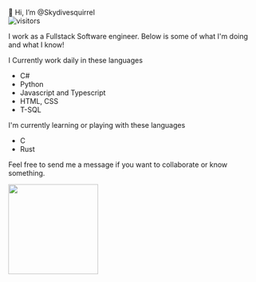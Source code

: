 👋 Hi, I’m @Skydivesquirrel <br/>
![visitors](https://visitor-badge.glitch.me/badge?page_id=Skydivesquirrel)

I work as a Fullstack Software engineer. Below is some of what I'm doing and what I know!

I Currently work daily in these languages
- C#
- Python
- Javascript and Typescript
- HTML, CSS
- T-SQL

I'm currently learning or playing with these languages
- C
- Rust

Feel free to send me a message if you want to collaborate or know something.

<!---
Skydivesquirrel/Skydivesquirrel is a ✨ special ✨ repository because its `README.md` (this file) appears on your GitHub profile.
You can click the Preview link to take a look at your changes.
--->
<img height="180em" src="https://github-readme-stats.vercel.app/api?username=SkydiveSquirrel&show_icons=true&hide_border=true&&count_private=true&include_all_commits=true" />
